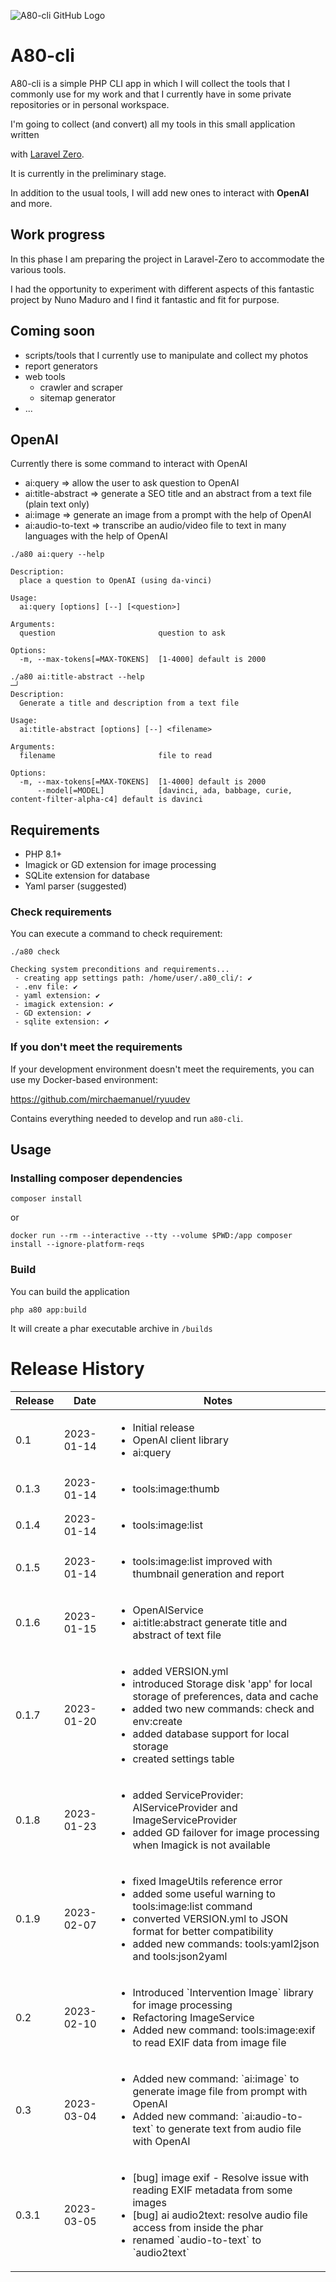 ![A80-cli GitHub Logo](https://user-images.githubusercontent.com/1971953/222934954-e0891cca-79ac-4b02-a330-0e5009968c9f.png)

# A80-cli

A80-cli is a simple PHP CLI app in which I will collect the tools that I commonly use for my work and that I currently
have in some private repositories or in personal workspace.

I'm going to collect (and convert) all my tools in this small application written

with [Laravel Zero](https://github.com/laravel-zero/laravel-zero).

It is currently in the preliminary stage.

In addition to the usual tools, I will add new ones to interact with **OpenAI** and more.

## Work progress

In this phase I am preparing the project in Laravel-Zero to accommodate the various tools.

I had the opportunity to experiment with different aspects of this fantastic project by Nuno Maduro and I find it
fantastic and fit for purpose.

## Coming soon

- scripts/tools that I currently use to manipulate and collect my photos
- report generators
- web tools
    - crawler and scraper
    - sitemap generator
- ...

## OpenAI

Currently there is some command to interact with OpenAI

- ai:query => allow the user to ask question to OpenAI
- ai:title-abstract => generate a SEO title and an abstract from a text file (plain text only)
- ai:image => generate an image from a prompt with the help of OpenAI
- ai:audio-to-text => transcribe an audio/video file to text in many languages with the help of OpenAI

```
./a80 ai:query --help

Description:
  place a question to OpenAI (using da-vinci)

Usage:
  ai:query [options] [--] [<question>]

Arguments:
  question                       question to ask

Options:
  -m, --max-tokens[=MAX-TOKENS]  [1-4000] default is 2000
  
./a80 ai:title-abstract --help                                                                             ─╯
Description:
  Generate a title and description from a text file

Usage:
  ai:title-abstract [options] [--] <filename>

Arguments:
  filename                       file to read

Options:
  -m, --max-tokens[=MAX-TOKENS]  [1-4000] default is 2000
      --model[=MODEL]            [davinci, ada, babbage, curie, content-filter-alpha-c4] default is davinci

```

## Requirements

- PHP 8.1+
- Imagick or GD extension for image processing
- SQLite extension for database
- Yaml parser (suggested)

### Check requirements

You can execute a command to check requirement:

```
./a80 check

Checking system preconditions and requirements...
 - creating app settings path: /home/user/.a80_cli/: ✔
 - .env file: ✔
 - yaml extension: ✔
 - imagick extension: ✔
 - GD extension: ✔
 - sqlite extension: ✔
```

### If you don't meet the requirements

If your development environment doesn't meet the requirements, you can use my Docker-based environment:

https://github.com/mirchaemanuel/ryuudev

Contains everything needed to develop and run `a80-cli`.

## Usage

### Installing composer dependencies

```
composer install
```

or

```
docker run --rm --interactive --tty --volume $PWD:/app composer install --ignore-platform-reqs
```

### Build

You can build the application

```
php a80 app:build
```

It will create a phar executable archive in `/builds`

# Release History

<table>
    <thead>
    <tr>
        <th>Release</th>
        <th>Date</th>
        <th>Notes</th>
    </tr>
    </thead>
    <tbody>
    <tr>
        <td>0.1</td>
        <td>2023-01-14</td>
        <td>
            <ul>
                <li>Initial release</li>
                <li>OpenAI client library</li>
                <li>ai:query</li>
            </ul>
        </td>
    </tr>
    <tr>
        <td>0.1.3</td>
        <td>2023-01-14</td>
        <td>
            <ul>
                <li>tools:image:thumb</li>
            </ul>
        </td>
    </tr>
    <tr>
        <td>0.1.4</td>
        <td>2023-01-14</td>
        <td>
            <ul>
                <li>tools:image:list</li>
            </ul>
        </td>
    </tr>
    <tr>
        <td>0.1.5</td>
        <td>2023-01-14</td>
        <td>
            <ul>
                <li>tools:image:list improved with thumbnail generation and report</li>
            </ul>
        </td>
    </tr>
    <tr>
        <td>0.1.6</td>
        <td>2023-01-15</td>
        <td>
            <ul>
                <li>OpenAIService</li>
                <li>ai:title:abstract generate title and abstract of text file</li>
            </ul>
        </td>
    </tr>
    <tr>
        <td>0.1.7</td>
        <td>2023-01-20</td>
        <td>
            <ul>
                <li>added VERSION.yml</li>
                <li>introduced Storage disk &#039;app&#039; for local storage of preferences, data and cache</li>
                <li>added two new commands: check and env:create</li>
                <li>added database support for local storage</li>
                <li>created settings table</li>
            </ul>
        </td>
    </tr>
    <tr>
        <td>0.1.8</td>
        <td>2023-01-23</td>
        <td>
            <ul>
                <li>added ServiceProvider: AIServiceProvider and ImageServiceProvider</li>
                <li>added GD failover for image processing when Imagick is not available</li>
            </ul>
        </td>
    </tr>
    <tr>
        <td>0.1.9</td>
        <td>2023-02-07</td>
        <td>
            <ul>
                <li>fixed ImageUtils reference error</li>
                <li>added some useful warning to tools:image:list command</li>
                <li>converted VERSION.yml to JSON format for better compatibility</li>
                <li>added new commands: tools:yaml2json and tools:json2yaml</li>
            </ul>
        </td>
    </tr>
    <tr>
        <td>0.2</td>
        <td>2023-02-10</td>
        <td>
            <ul>
               <li>Introduced `Intervention Image` library for image processing</li>
               <li>Refactoring ImageService</li>
               <li>Added new command: tools:image:exif to read EXIF data from image file</li>
            </ul>
        </td>
    </tr>
    <tr>
        <td>0.3</td>
        <td>2023-03-04</td>
        <td>
            <ul>
               <li>Added new command: `ai:image` to generate image file from prompt with OpenAI</li>
               <li>Added new command: `ai:audio-to-text` to generate text from audio file with OpenAI</li>
            </ul>
        </td>
    </tr>
    <tr>
        <td>0.3.1</td>
        <td>2023-03-05</td>
        <td>
            <ul>
                <li>[bug] image exif - Resolve issue with reading EXIF metadata from some images</li>
                <li>[bug] ai audio2text: resolve audio file access from inside the phar</li>
                <li>renamed `audio-to-text` to `audio2text`</li>
            </ul>
        </td>
    </tr>
    </tbody>
</table>
